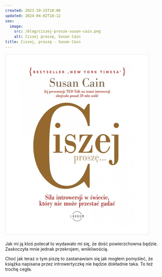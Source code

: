 ```yaml
---
created: 2023-10-25T18:06
updated: 2024-04-02T18:12
seo:
  image:
    src: /blog/ciszej-prosze-susan-cain.png
    alt: Ciszej proszę, Susan Cain
title: Ciszej, proszę - Susan Cain
---
```


![Ciszej proszę, Susan Cain - okładka książki](./ciszej-prosze-susan-cain.png)

Jak mi ją ktoś polecał to wydawało mi się, że dość powierzchowna będzie. Zaskoczyła mnie jednak przekrojem, wnikliwością.

Choć jak teraz o tym piszę to zastanawiam się jak mogłem pomyśleć, że książka napisana przez introwertyczkę nie będzie dokładnie taka. To też trochę cegła.
